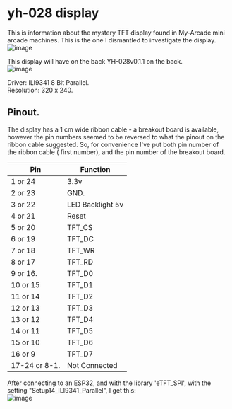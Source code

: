 # yh-028 display

This is information about the mystery TFT display found in My-Arcade mini arcade machines.  This is the one I dismantled to investigate the display.  
![image](https://user-images.githubusercontent.com/14888910/205723200-45ef9e3c-4e67-40b9-b353-c3d8db31a363.png)


This display will have on the back YH-028v0.1.1 on the back.  
![image](https://user-images.githubusercontent.com/14888910/205723860-62488b0c-b11e-4ffd-ba19-35e49a89a53f.png)


Driver: ILI9341 8 Bit Parallel.  
Resolution: 320 x 240.

## Pinout.  
The display has a  1 cm wide ribbon cable - a breakout board is available, however the pin numbers seemed to be reversed to what the pinout on the ribbon cable suggested.  So, for convenience I've put both pin number of the ribbon cable ( first number), and the pin number of the breakout board.

| Pin           | Function |
| ------------- | ---------|
| 1 or 24       | 3.3v     |
| 2 or 23       | GND.     |
| 3 or 22       | LED Backlight 5v |
| 4 or 21       | Reset    |
| 5 or 20       | TFT_CS   |
| 6 or 19       | TFT_DC   |
| 7 or 18       | TFT_WR   |
| 8 or 17       | TFT_RD   |
| 9 or 16.      | TFT_D0   |
| 10 or 15      | TFT_D1   |
| 11 or 14      | TFT_D2   |
| 12 or 13      | TFT_D3   |
| 13 or 12      | TFT_D4   |
| 14 or 11      | TFT_D5   |
| 15 or 10      | TFT_D6   |
| 16 or 9       | TFT_D7   |
| 17-24 or 8-1. | Not Connected|

After connecting to an ESP32, and with the library 'eTFT_SPI', with the setting "Setup14_ILI9341_Parallel",  I get this:   
![image](https://user-images.githubusercontent.com/14888910/205724639-276af5fb-23f0-4a5f-a22e-0919ae720730.png)

